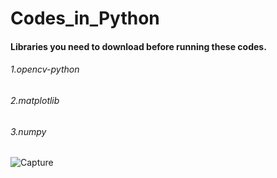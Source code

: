 # Codes_in_Python
#### Libraries you need to download before running these codes. 
###### 1.opencv-python
###### 2.matplotlib
###### 3.numpy

![Capture](https://github.com/Adeen317/Codes_in_Python/assets/112985225/d79c3bdd-097e-4bea-aa27-6de639889abb)
